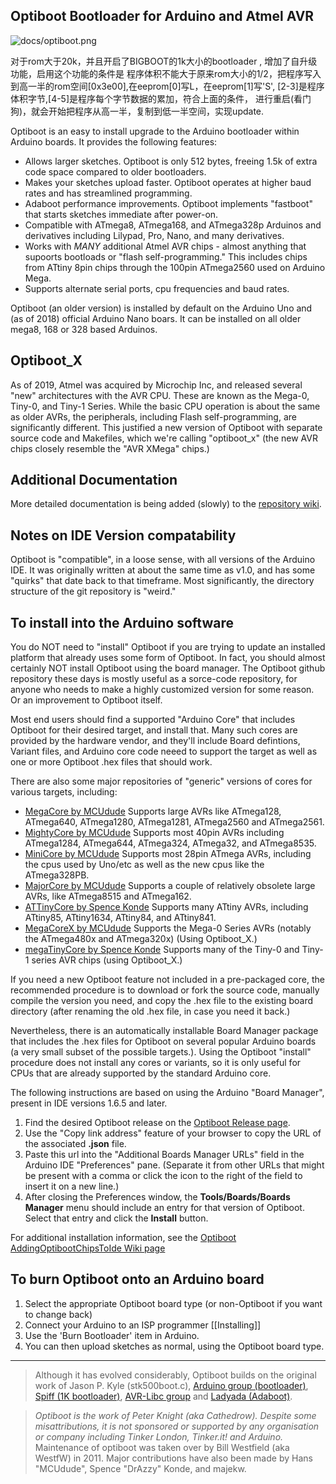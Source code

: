 ## Optiboot Bootloader for Arduino and Atmel AVR ##

![docs/optiboot.png](docs/optiboot.png)

对于rom大于20k，并且开启了BIGBOOT的1k大小的bootloader , 增加了自升级功能，启用这个功能的条件是
程序体积不能大于原来rom大小的1/2，把程序写入到高一半的rom空间[0x3e00],在eeprom[0]写L，在eeprom[1]写'S', [2-3]是程序体积字节,[4-5]是程序每个字节数据的累加，符合上面的条件， 进行重启(看门狗)，就会开始把程序从高一半，复制到低一半空间，实现update.  

Optiboot is an easy to install upgrade to the Arduino bootloader within Arduino boards. It provides the following features:

  * Allows larger sketches. Optiboot is only 512 bytes, freeing 1.5k of extra code space compared to older bootloaders.
  * Makes your sketches upload faster. Optiboot operates at higher baud rates and has streamlined programming.
  * Adaboot performance improvements. Optiboot implements "fastboot" that starts sketches immediate after power-on.
  * Compatible with ATmega8, ATmega168, and ATmega328p Arduinos and derivatives including Lilypad, Pro, Nano, and many derivatives.
  * Works with *MANY* additional Atmel AVR chips - almost anything that supoorts bootloads or "flash self-programming."  This includes chips from ATtiny 8pin chips through the 100pin ATmega2560 used on Arduino Mega.
  * Supports alternate serial ports, cpu frequencies and baud rates.

Optiboot (an older version) is installed by default on the Arduino Uno and (as of 2018) official Arduino Nano boars.  It can be installed on all older mega8, 168 or 328 based Arduinos.

## Optiboot_X
As of 2019, Atmel was acquired by Microchip Inc, and released several "new" architectures with the AVR CPU.  These are known as the Mega-0, Tiny-0, and Tiny-1 Series.  While the basic CPU operation is about the same as older AVRs, the peripherals, including Flash self-programming, are significantly different.  This justified a new version of Optiboot with separate source code and Makefiles, which we're calling "optiboot_x" (the new AVR chips closely resemble the "AVR XMega" chips.)

## Additional Documentation
More detailed documentation is being added (slowly) to the [repository wiki](https://github.com/Optiboot/optiboot/wiki).

## Notes on IDE Version compatability
Optiboot is "compatible", in a loose sense, with all versions of the Arduino IDE.  It was originally written at about the same time as v1.0, and has some "quirks" that date back to that timeframe.  Most significantly, the directory structure of the git repository is "weird."

## To install into the Arduino software ##
You do NOT need to "install" Optiboot if you are trying to update an installed platform that already uses some form of Optiboot.  In fact, you should almost certainly NOT install Optiboot using the board manager.
The Optiboot github repository these days is mostly useful as a sorce-code repository, for anyone who needs to make a highly customized version for some reason.  Or an improvement to Optiboot itself.

Most end users should find a supported "Arduino Core" that includes Optiboot for their desired target, and install that.  Many such cores are provided by the hardware vendor, and they'll include Board defintions, Variant files, and Arduino core code neeed to support the target as well as one or more Optiboot .hex files that should work.

There are also some major repositories of "generic" versions of cores for various targets, including:

  * [MegaCore by MCUdude](https://github.com/MCUdude/MegaCore) Supports large AVRs like ATmega128, ATmega640, ATmega1280, ATmega1281, ATmega2560 and ATmega2561.
  * [MightyCore by MCUdude](https://github.com/MCUdude/MightyCore) Supports most 40pin AVRs including ATmega1284, ATmega644, ATmega324, ATmega32, and ATmega8535.
  * [MiniCore by MCUdude](https://github.com/MCUdude/MiniCore) Supports most 28pin ATmega AVRs, including the cpus used by Uno/etc as well as the new cpus like the ATmega328PB.
  * [MajorCore by MCUdude](https://github.com/MCUdude/MajorCore) Supports a couple of relatively obsolete large AVRs, like ATmega8515 and ATmega162.
  * [ATTinyCore by Spence Konde](https://github.com/SpenceKonde/ATTinyCore) Supports many ATtiny AVRs, including ATtiny85, ATtiny1634, ATtiny84, and ATtiny841.
  * [MegaCoreX by MCUdude](https://github.com/MCUdude/MegaCoreX) Supports the Mega-0 Series AVRs (notably the ATmega480x and ATmega320x) (Using Optiboot_X.)
  * [megaTinyCore by Spence Konde](https://github.com/SpenceKonde/megaTinyCore) Supports many of the Tiny-0 and Tiny-1 series AVR chips (using Optiboot_X.)


If you need a new Optiboot feature not included in a pre-packaged core, the recommended procedure is to download or fork the source code, manually compile the version you need, and copy the .hex file to the existing board directory (after renaming the old .hex file, in case you need it back.)

Nevertheless, there is an automatically installable Board Manager package that includes the .hex files for Optiboot on several popular Arduino boards (a very small subset of the possible targets.). Using the Optiboot "install" procedure does not install any cores or variants, so it is only useful for CPUs that are already supported by the standard Arduino core.

The following instructions are based on using the Arduino "Board Manager", present in IDE versions 1.6.5 and later.

  1. Find the desired Optiboot release on the [Optiboot Release page](https://github.com/Optiboot/optiboot/releases).
  2. Use the "Copy link address" feature of your browser to copy the URL of the associated **.json** file.
  3. Paste this url into the "Additional Boards Manager URLs" field in the Arduino IDE "Preferences" pane. (Separate it from other URLs that might be present with a comma or click the icon to the right of the field to insert it on a new line.)
  4. After closing the Preferences window, the **Tools/Boards/Boards Manager** menu should include an entry for that version of Optiboot.  Select that entry and click the **Install** button.

For additional installation information, see the [Optiboot AddingOptibootChipsToIde Wiki page](https://github.com/Optiboot/optiboot/wiki/AddingOptibootChipsToIde)


<!---
  1. Download the latest using Git or the Zip download feature of GitHub.  If you download as a zip, also extract it.
  1. You will need to be using a recent version of the [Arduino environment](http://arduino.cc), version 18 or later.
  1. Create a 'hardware' directory inside your sketches folder.
  1. Copy the optiboot directory into the hardware directory.
  1. Restart the Arduino software. New boards will appear in the Tools>Board menu.
--->

## To burn Optiboot onto an Arduino board ##
  1. Select the appropriate Optiboot board type (or non-Optiboot if you want to change back)
  1. Connect your Arduino to an ISP programmer [[Installing]]
  1. Use the 'Burn Bootloader' item in Arduino.
  1. You can then upload sketches as normal, using the Optiboot board type.

----

> Although it has evolved considerably, Optiboot builds on the original work of Jason P. Kyle (stk500boot.c), [Arduino group (bootloader)](http://arduino.cc), [Spiff (1K bootloader)](http://spiffie.org/know/arduino_1k_bootloader/bootloader.shtml), [AVR-Libc group](http://nongnu.org/avr-libc) and [Ladyada (Adaboot)](http://www.ladyada.net/library/arduino/bootloader.html).

> _Optiboot is the work of Peter Knight (aka Cathedrow). Despite some misattributions, it is not sponsored or supported by any organisation or company including Tinker London, Tinker.it! and Arduino._  
> Maintenance of optiboot was taken over by Bill Westfield (aka WestfW) in 2011.
> Major contributions have also been made by Hans "MCUdude", Spence "DrAzzy" Konde, and majekw.
